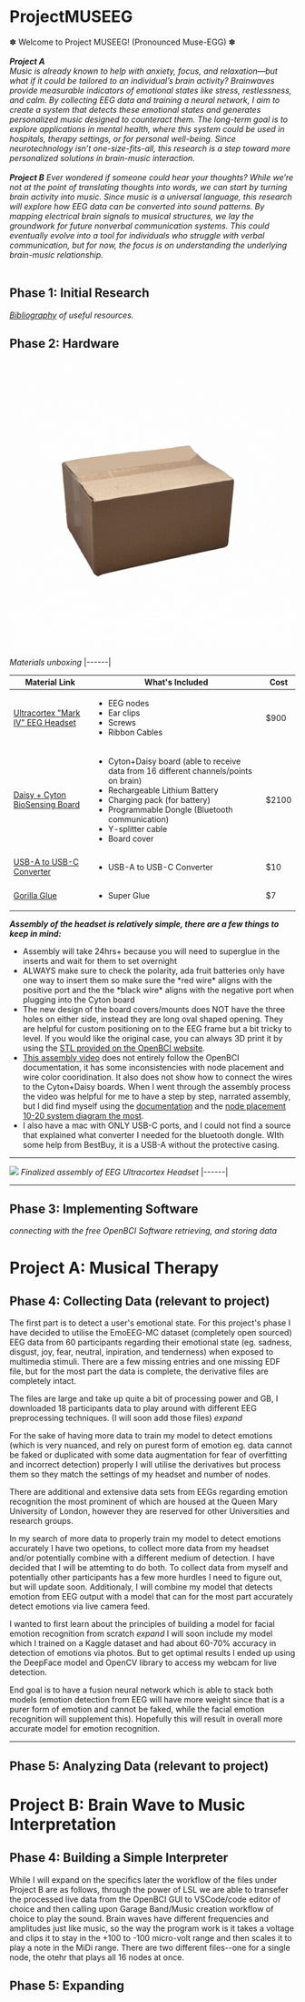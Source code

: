 # ProjectMUSEEG
✽ Welcome to Project MUSEEG! (Pronounced Muse-EGG) ✽ </br></br>
***Project A*** </br> 
*Music is already known to help with anxiety, focus, and relaxation—but what if it could be tailored to an individual’s brain activity? Brainwaves provide measurable indicators of emotional states like stress, restlessness, and calm. By collecting EEG data and training a neural network, I aim to create a system that detects these emotional states and generates personalized music designed to counteract them. The long-term goal is to explore applications in mental health, where this system could be used in hospitals, therapy settings, or for personal well-being. Since neurotechnology isn’t one-size-fits-all, this research is a step toward more personalized solutions in brain-music interaction.* </br></br>
***Project B***
*Ever wondered if someone could hear your thoughts? While we’re not at the point of translating thoughts into words, we can start by turning brain activity into music. Since music is a universal language, this research will explore how EEG data can be converted into sound patterns. By mapping electrical brain signals to musical structures, we lay the groundwork for future nonverbal communication systems. This could eventually evolve into a tool for individuals who struggle with verbal communication, but for now, the focus is on understanding the underlying brain-music relationship.* </br></br>
## Phase 1: Initial Research
*[Bibliography](https://docs.google.com/document/d/126_Q5-wPVYQXYX758TkZR0ndfYQ_7DFlI9uJoeaBVlY/edit?usp=sharing) of useful resources.*
## Phase 2: Hardware 
<div align="center">
<img src="README_IMGS/assembly.gif"/></div>

*Materials unboxing*
|------|

|Material Link                       | What's Included                                                                   | Cost                        |
| --------                           | -------                                                                           | -------                     |
| [Ultracortex "Mark IV" EEG Headset](https://shop.openbci.com/products/ultracortex-mark-iv?variant=23280741699)  | <ul><li> EEG nodes</li><li>Ear clips</li><li>Screws</li><li>Ribbon Cables</li></ul> |$900                         |
| [Daisy + Cyton BioSensing Board](https://shop.openbci.com/products/cyton-daisy-biosensing-boards-16-channel?variant=38959256526)    | <ul><li>Cyton+Daisy board (able to receive data from 16 different channels/points on brain)</li><li>Rechargeable Lithium Battery</li><li>Charging pack (for battery)</li><li>Programmable Dongle (Bluetooth communication)</li><li>Y-splitter cable</li><li>Board cover</li></ul> | $2100|
|[USB-A to USB-C Converter](https://www.bestbuy.com/site/insignia-usb-c-to-usb-adapter-black/6473492.p?skuId=6473492&extStoreId=46&utm_source=feed&ref=212&loc=18670532085&gad_source=1&gad_campaignid=18673989082&gbraid=0AAAAAD-ORIiROXi48bwZ1xsDqw0y9IgxL&gclid=Cj0KCQjwjo7DBhCrARIsACWauSmR3vUUhmtopa0tZ__U4yZM3AUu9UiuOb3mSAOf0FKv1AXDpcI0BTkaAo3EEALw_wcB&gclsrc=aw.ds) | <ul><li>USB-A to USB-C Converter</li></ul> | $10 |
|[Gorilla Glue](https://g.co/kgs/9oacW73) | <ul><li>Super Glue</li></ul>| $7 |

***Assembly of the headset is relatively simple, there are a few things to keep in mind:***
<ul><li>Assembly will take 24hrs+ because you will need to superglue in the inserts and wait for them to set overnight</li>
<li>ALWAYS make sure to check the polarity, ada fruit batteries only have one way to insert them so make sure the *red wire* aligns with the positive port and the the *black wire* aligns with the negative port when plugging into the Cyton board</li>
<li>The new design of the board covers/mounts does NOT have the three holes on either side, instead they are long oval shaped opening. They are helpful for custom positioning on to the EEG frame but a bit tricky to level. If you would like the original case, you can always 3D print it by using the <a href="https://github.com/openbci-archive/Docs/blob/master/assets/MarkIV/STL_Directory/M4%20Board_Mount.stl">STL provided on the OpenBCI website</a>.</li>
<li><a href="https://www.youtube.com/watch?v=S87FV-Q59F8">This assembly video</a> does not entirely follow the OpenBCI documentation, it has some inconsistencies with node placement and wire color cooridination. It also does not show how to connect the wires to the Cyton+Daisy boards. When I went through the assembly process the video was helpful for me to have a step by step, narrated assembly, but I did find myself using the <a href="https://docs.openbci.com/AddOns/Headwear/MarkIV/">documentation</a> and the <a href="https://docs.openbci.com/assets/images/1020-8a20d1014a755a8d1d968751ddc3b908.jpg">node placement 10-20 system diagram the most</a>.</li>
<li>I also have a mac with ONLY USB-C ports, and I could not find a source that explained what converter I needed for the bluetooth dongle. WIth some help from BestBuy, it is a USB-A without the protective casing. </li></ul>

***

![](README_IMGS/final.png)
*Finalized assembly of EEG Ultracortex Headset*
|------|

***

## Phase 3: Implementing Software
*connecting with the free OpenBCI Software*
*retrieving, and storing data*
# Project A: Musical Therapy
## Phase 4: Collecting Data (relevant to project)

The first part is to detect a user's emotional state. For this project's phase I have decided to utilise the EmoEEG-MC dataset (completely open sourced) EEG data from 60 participants regarding their emotional state (eg. sadness, disgust, joy, fear, neutral, inpiration, and tenderness) when exposed to multimedia stimuli. There are a few missing entries and one missing EDF file, but for the most part the data is complete, the derivative files are completely intact. 

The files are large and take up quite a bit of processing power and GB, I downloaded 18 participants data to play around with different EEG preprocessing techniques. (I will soon add those files) *expand*

For the sake of having more data to train my model to detect emotions (which is very nuanced, and rely on purest form of emotion eg. data cannot be faked or duplicated with some data augmentation for fear of overfitting and incorrect detection) properly I will utilise the derivatives but process them so they match the settings of my headset and number of nodes. 

There are additional and extensive data sets from EEGs regarding emotion recognition the most prominent of which are housed at the Queen Mary University of London, however they are reserved for other Universities and research groups.

In my search of more data to properly train my model to detect emotions accurately I have two opetions, to collect more data from my headset and/or potentially combine with a different medium of detection. I have decided that I will be attemting to do both. To collect data from myself and potentially other participants has a few more hurdles I need to figure out, but will update soon. Additionaly, I will combine my model that detects emotion from EEG output with a model that can for the most part accurately detect emotions via live camera feed. 

I wanted to first learn about the principles of building a model for facial emotion recognition from scratch *expand* I will soon include my model which I trained on a Kaggle dataset and had about 60-70% accuracy in detection of emotions via photos. But to get optimal results I ended up using the DeepFace model and OpenCV library to access my webcam for live detection. 

End goal is to have a fusion neural network which is able to stack both models (emotion detection from EEG will have more weight since that is a purer form of emotion and cannot be faked, while the facial emotion recognition will supplement this). Hopefully this will result in overall more accurate model for emotion recognition. 
___

## Phase 5: Analyzing Data (relevant to project)
# Project B: Brain Wave to Music Interpretation
## Phase 4: Building a Simple Interpreter
While I will expand on the specifics later the workflow of the files under Project B are as follows, through the power of LSL we are able to transefer the processed live data from the OpenBCI GUI to VSCode/code editor of choice and then calling upon Garage Band/Music creation workflow of choice to play the sound. Brain waves have different frequencies and amplitudes just like music, so the way the program work is it takes a voltage and clips it to stay in the +100 to -100 micro-volt range and then scales it to play a note in the MiDi range. There are two different files--one for a single node, the otehr that plays all 16 nodes at once.  
## Phase 5: Expanding 


